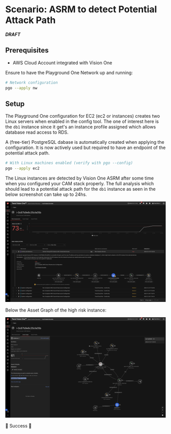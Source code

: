 # Scenario: ASRM to detect Potential Attack Path

***DRAFT***

## Prerequisites

- AWS Cloud Account integrated with Vision One

Ensure to have the Playground One Network up and running:

```sh
# Network configuration
pgo --apply nw
```

## Setup

The Playground One configuration for EC2 (ec2 or instances) creates two Linux servers when enabled in the config tool. The one of interest here is the `db1` instance since it get's an instance profile assigned which allows database read access to RDS.

A (free-tier) PostgreSQL dabase is automatically created when applying the configuration. It is now actively used but required to have an endpoint of the potential attack path.

```sh
# With Linux machines enabled (verify with pgo --config)
pgo --apply ec2
```

The Linux instances are detected by Vision One ASRM after some time when you configured your CAM stack properly. The full analysis which should lead to a potential attack path for the `db1` instance as seen in the below screenshot can take up to 24hs.

![alt text](images/asrm-ec2-attack-path-01.png "Attack Path")

Below the Asset Graph of the high risk instance:

![alt text](images/asrm-ec2-attack-path-02.png "Asset Graph")

🎉 Success 🎉
